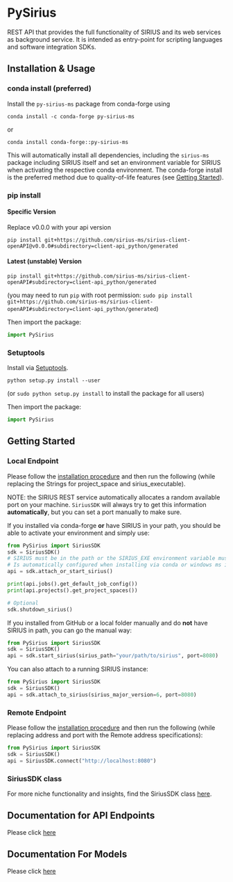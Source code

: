 # PySirius
REST API that provides the full functionality of SIRIUS and its web services as background service. It is intended as entry-point for scripting languages and software integration SDKs.

## Installation & Usage

### conda install (preferred)

Install the `py-sirius-ms` package from conda-forge using
```shell
conda install -c conda-forge py-sirius-ms
```
or
```shell
conda install conda-forge::py-sirius-ms
```

This will automatically install all dependencies, including the `sirius-ms` package including SIRIUS itself and set an environment variable for SIRIUS when activating the respective conda environment.
The conda-forge install is the preferred method due to quality-of-life features (see [Getting Started](#getting-started)).

### pip install

#### Specific Version
Replace v0.0.0 with your api version
```shell
pip install git+https://github.com/sirius-ms/sirius-client-openAPI@v0.0.0#subdirectory=client-api_python/generated
```

#### Latest (unstable) Version

```shell
pip install git+https://github.com/sirius-ms/sirius-client-openAPI#subdirectory=client-api_python/generated
```

(you may need to run `pip` with root permission: `sudo pip install git+https://github.com/sirius-ms/sirius-client-openAPI#subdirectory=client-api_python/generated`)

Then import the package:
```python
import PySirius 
```



### Setuptools

Install via [Setuptools](http://pypi.python.org/pypi/setuptools).

```shell
python setup.py install --user
```
(or `sudo python setup.py install` to install the package for all users)

Then import the package:
```python
import PySirius
```

## Getting Started

### Local Endpoint
Please follow the [installation procedure](#installation--usage) and then run the following (while replacing the Strings for project_space and sirius_executable).

NOTE: the SIRIUS REST service automatically allocates a random available port on your machine. 
`SiriusSDK` will always try to get this information **automatically**, but you can set a port manually to make sure.

If you installed via conda-forge **or** have SIRIUS in your path, you should be able to activate your environment and simply use:

```python
from PySirius import SiriusSDK
sdk = SiriusSDK()
# SIRIUS must be in the path or the SIRIUS_EXE environment variable must be specified.
# Is automatically configured when installing via conda or windows ms installer
api = sdk.attach_or_start_sirius()

print(api.jobs().get_default_job_config())
print(api.projects().get_project_spaces())

# Optional
sdk.shutdown_sirius()
```

If you installed from GitHub or a local folder manually and do **not** have SIRIUS in path, you can go the manual way:

```python
from PySirius import SiriusSDK
sdk = SiriusSDK()
api = sdk.start_sirius(sirius_path="your/path/to/sirius", port=8080)
```

You can also attach to a running SIRIUS instance:

```python
from PySirius import SiriusSDK
sdk = SiriusSDK()
api = sdk.attach_to_sirius(sirius_major_version=6, port=8080)
```

### Remote Endpoint

Please follow the [installation procedure](#installation--usage) and then run the following (while replacing address and port with the Remote address specifications):

```python
from PySirius import SiriusSDK
sdk = SiriusSDK()
api = SiriusSDK.connect("http://localhost:8080")
```

### SiriusSDK class

For more niche functionality and insights, find the SiriusSDK class [here](sirius.py).

## Documentation for API Endpoints
Please click [here](generated/README.md#documentation-for-api-endpoints)

## Documentation For Models
Please click [here](generated/README.md#documentation-for-models)
